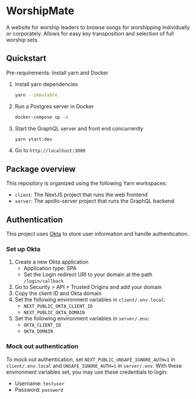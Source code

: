 # WorshipMate

A website for worship leaders to browse songs for worshipping individually or corporately. Allows for easy key transposition and selection of full worship sets.

## Quickstart

Pre-requirements: Install yarn and Docker

1. Install yarn dependencies

   ```bash
   yarn --immutable
   ```

1. Run a Postgres server in Docker

   ```bash
   docker-compose up -d
   ```

1. Start the GraphQL server and front end concurrently

   ```bash
   yarn start:dev
   ```

1. Go to `http://localhost:3000`

## Package overview

This repository is organized using the following Yarn workspaces:

- `client`: The NextJS project that runs the web frontend
- `server`: The apollo-server project that runs the GraphQL backend

## Authentication

This project uses [Okta](https://developer.okta.com/) to store user information and handle authentication.

### Set up Okta

1. Create a new Okta application
    * Application type: SPA
    * Set the Login redirect URI to your domain at the path `/login/callback`
1. Go to Security > API > Trusted Origins and add your domain
1. Copy the client ID and Okta domain
1. Set the following environment variables in `client/.env.local`:
    * `NEXT_PUBLIC_OKTA_CLIENT_ID`
    * `NEXT_PUBLIC_OKTA_DOMAIN`
1. Set the following environment variables in `server/.env`:
    * `OKTA_CLIENT_ID`
    * `OKTA_DOMAIN`

### Mock out authentication

To mock out authentication, set `NEXT_PUBLIC_UNSAFE_IGNORE_AUTH=1` in `client/.env.local` and `UNSAFE_IGNORE_AUTH=1` in `server/.env`. With these environment variables set, you may use these credentials to login:

* Username: `testuser`
* Password: `password`
